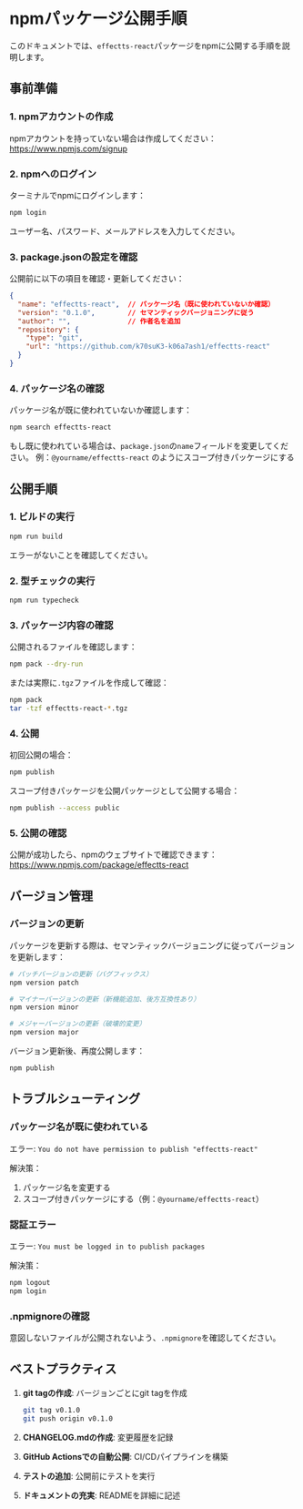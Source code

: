 # npmパッケージ公開手順

このドキュメントでは、`effectts-react`パッケージをnpmに公開する手順を説明します。

## 事前準備

### 1. npmアカウントの作成

npmアカウントを持っていない場合は作成してください：
https://www.npmjs.com/signup

### 2. npmへのログイン

ターミナルでnpmにログインします：

```bash
npm login
```

ユーザー名、パスワード、メールアドレスを入力してください。

### 3. package.jsonの設定を確認

公開前に以下の項目を確認・更新してください：

```json
{
  "name": "effectts-react",  // パッケージ名（既に使われていないか確認）
  "version": "0.1.0",        // セマンティックバージョニングに従う
  "author": "",              // 作者名を追加
  "repository": {
    "type": "git",
    "url": "https://github.com/k70suK3-k06a7ash1/effectts-react"                // GitHubリポジトリURLを追加
  }
}
```

### 4. パッケージ名の確認

パッケージ名が既に使われていないか確認します：

```bash
npm search effectts-react
```

もし既に使われている場合は、`package.json`の`name`フィールドを変更してください。
例：`@yourname/effectts-react` のようにスコープ付きパッケージにする

## 公開手順

### 1. ビルドの実行

```bash
npm run build
```

エラーがないことを確認してください。

### 2. 型チェックの実行

```bash
npm run typecheck
```

### 3. パッケージ内容の確認

公開されるファイルを確認します：

```bash
npm pack --dry-run
```

または実際に`.tgz`ファイルを作成して確認：

```bash
npm pack
tar -tzf effectts-react-*.tgz
```

### 4. 公開

初回公開の場合：

```bash
npm publish
```

スコープ付きパッケージを公開パッケージとして公開する場合：

```bash
npm publish --access public
```

### 5. 公開の確認

公開が成功したら、npmのウェブサイトで確認できます：
https://www.npmjs.com/package/effectts-react

## バージョン管理

### バージョンの更新

パッケージを更新する際は、セマンティックバージョニングに従ってバージョンを更新します：

```bash
# パッチバージョンの更新（バグフィックス）
npm version patch

# マイナーバージョンの更新（新機能追加、後方互換性あり）
npm version minor

# メジャーバージョンの更新（破壊的変更）
npm version major
```

バージョン更新後、再度公開します：

```bash
npm publish
```

## トラブルシューティング

### パッケージ名が既に使われている

エラー: `You do not have permission to publish "effectts-react"`

解決策：
1. パッケージ名を変更する
2. スコープ付きパッケージにする（例：`@yourname/effectts-react`）

### 認証エラー

エラー: `You must be logged in to publish packages`

解決策：
```bash
npm logout
npm login
```

### .npmignoreの確認

意図しないファイルが公開されないよう、`.npmignore`を確認してください。

## ベストプラクティス

1. **git tagの作成**: バージョンごとにgit tagを作成
   ```bash
   git tag v0.1.0
   git push origin v0.1.0
   ```

2. **CHANGELOG.mdの作成**: 変更履歴を記録

3. **GitHub Actionsでの自動公開**: CI/CDパイプラインを構築

4. **テストの追加**: 公開前にテストを実行

5. **ドキュメントの充実**: READMEを詳細に記述
